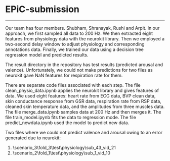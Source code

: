 # EPiC-submission
---

Our team has four members. Shubham, Shranayak, Rushi and Arpit. In our approach, we first sampled all data to 200 Hz. We then extracted eight features from physiology data with the neurokit library. Then we employed a two-second delay window to adjust physiology and corresponding annotations data. Finally, we trained our data using a decision tree regression model and predicted results. 


The result directory in the repository has test results (predicted arousal and valence). Unfortunately, we could not make predictions for two files as neurokit gave NaN features for respiration rate for them. 


There are separate code files associated with each step. The file clean_physio_data.ipynb applies the neurokit library and gives features of data. We used eight features: 
heart rate from ECG data, BVP clean data, skin conductance response from GSR data, respiration rate from RSP data, cleaned skin temperature data, and the amplitudes from three muscles data. The file merge_data.ipynb samples data at 200 Hz and then merges it. The file train_model.ipynb fits the data to regression mode. The file predict_newdata.ipynb used the model to predict new data. 


Two files where we could not predict valence and arousal owing to an error generated due to neurokit:

1)  \scenario_3\fold_3\test\physiology\sub_43_vid_21
2)  \scenario_2\fold_1\test\physiology\sub_1_vid_10
